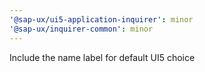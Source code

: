 ```yaml
---
'@sap-ux/ui5-application-inquirer': minor
'@sap-ux/inquirer-common': minor
---
```


Include the name label for default UI5 choice
